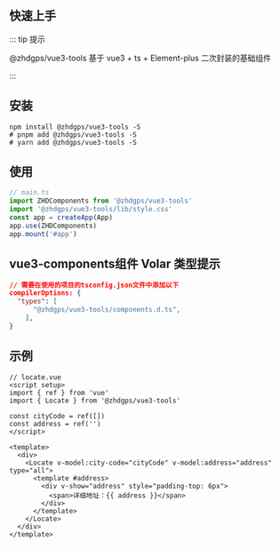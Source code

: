 ## 快速上手

::: tip 提示

@zhdgps/vue3-tools 基于 vue3 + ts + Element-plus 二次封装的基础组件

:::

## 安装

```bash:no-line-numbers
npm install @zhdgps/vue3-tools -S
# pnpm add @zhdgps/vue3-tools -S
# yarn add @zhdgps/vue3-tools -S
```

## 使用

```js
// main.ts
import ZHDComponents from '@zhdgps/vue3-tools'
import '@zhdgps/vue3-tools/lib/style.css'
const app = createApp(App)
app.use(ZHDComponents)
app.mount('#app')
```

## vue3-components组件 Volar 类型提示

```json
// 需要在使用的项目的tsconfig.json文件中添加以下
compilerOptions: {
  "types": [
      "@zhdgps/vue3-tools/components.d.ts",
    ],
}
```

## 示例
```vue
// locate.vue
<script setup>
import { ref } from 'vue'
import { Locate } from '@zhdgps/vue3-tools'

const cityCode = ref([])
const address = ref('')
</script>

<template>
  <div>
    <Locate v-model:city-code="cityCode" v-model:address="address" type="all">
      <template #address>
        <div v-show="address" style="padding-top: 6px">
          <span>详细地址：{{ address }}</span>
        </div>
      </template>
    </Locate>
  </div>
</template>
```
